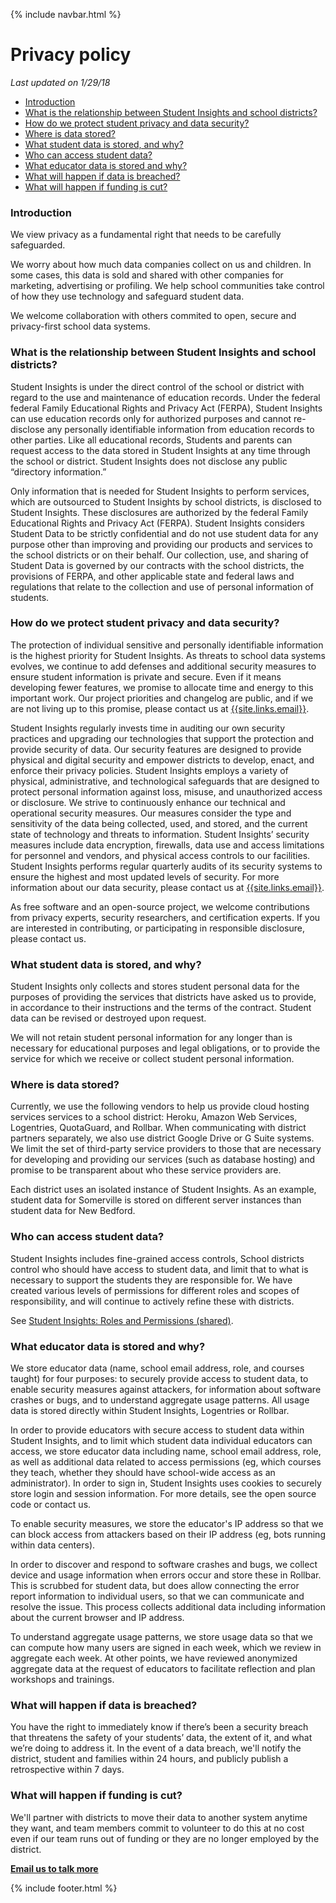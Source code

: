 {% include navbar.html %}

# Privacy policy
*Last updated on 1/29/18*

- [Introduction](#introduction)
- [What is the relationship between Student Insights and school districts?](#what-is-the-relationship-between-student-insights-and-school-districts)
- [How do we protect student privacy and data security?](#how-do-we-protect-student-privacy-and-data-security)
- [Where is data stored?](#where-is-data-stored)
- [What student data is stored, and why?](#what-student-data-is-stored-and-why)
- [Who can access student data?](#who-can-access-student-data)
- [What educator data is stored and why?](#what-educator-data-is-stored-and-why)
- [What will happen if data is breached?](#what-will-happen-if-data-is-breached)
- [What will happen if funding is cut?](#what-will-happen-if-funding-is-cut)

### Introduction
We view privacy as a fundamental right that needs to be carefully safeguarded.

We worry about how much data companies collect on us and children.  In some cases, this data is sold and shared with other companies for marketing, advertising or profiling.  We help school communities take control of how they use technology and safeguard student data.

We welcome collaboration with others commited to open, secure and privacy-first school data systems.


### What is the relationship between Student Insights and school districts?
Student Insights is under the direct control of the school or district with regard to the use and maintenance of education records.  Under the federal federal Family Educational Rights and Privacy Act (FERPA), Student Insights can use education records only for authorized purposes and cannot re-disclose any personally identifiable information from education records to other parties.  Like all educational records, Students and parents can request access to the data stored in Student Insights at any time through the school or district.    Student Insights does not disclose any public “directory information.”

Only information that is needed for Student Insights to perform services, which are outsourced to Student Insights by school districts, is disclosed to Student Insights.  These disclosures are authorized by the federal Family Educational Rights and Privacy Act (FERPA).  Student Insights considers Student Data to be strictly confidential and do not use student data for any purpose other than improving and providing our products and services to the school districts or on their behalf.  Our collection, use, and sharing of Student Data is governed by our contracts with the school districts, the provisions of FERPA, and other applicable state and federal laws and regulations that relate to the collection and use of personal information of students.


### How do we protect student privacy and data security?
The protection of individual sensitive and personally identifiable information is the highest priority for Student Insights.  As threats to school data systems evolves, we continue to add defenses and additional security measures to ensure student information is private and secure.  Even if it means developing fewer features, we promise to allocate time and energy to this important work.  Our project priorities and changelog are public, and if we are not living up to this promise, please contact us at <a href="mailto:{{site.links.email}}">{{site.links.email}}</a>.

Student Insights regularly invests time in auditing our own security practices and upgrading our technologies that support the protection and provide security of data.  Our security features are designed to provide physical and digital security and empower districts to develop, enact, and enforce their privacy policies. Student Insights employs a variety of physical, administrative, and technological safeguards that are designed to protect personal information against loss, misuse, and unauthorized access or disclosure.  We strive to continuously enhance our technical and operational security measures.  Our measures consider the type and sensitivity of the data being collected, used, and stored, and the current state of technology and threats to information.   Student Insights’ security measures include data encryption, firewalls, data use and access limitations for personnel and vendors, and physical access controls to our facilities.  Student Insights performs regular quarterly audits of its security systems to ensure the highest and most updated levels of security.  For more information about our data security, please contact us at <a href="mailto:{{site.links.email}}">{{site.links.email}}</a>.

As free software and an open-source project, we welcome contributions from privacy experts,  security researchers, and certification experts.  If you are interested in contributing, or participating in responsible disclosure, please contact us.


### What student data is stored, and why?
Student Insights only collects and stores student personal data for the purposes of providing the services that districts have asked us to provide, in accordance to their instructions and the terms of the contract.  Student data can be revised or destroyed upon request.

We will not retain student personal information for any longer than is necessary for educational purposes and legal obligations, or to provide the service for which we receive or collect student personal information.


### Where is data stored?
Currently, we use the following vendors to help us provide cloud hosting services services to a school district: Heroku, Amazon Web Services, Logentries, QuotaGuard, and Rollbar.  When communicating with district partners separately, we also use district Google Drive or G Suite systems.  We limit the set of third-party service providers to those that are necessary for developing and providing our services (such as database hosting) and promise to be transparent about who these service providers are.

Each district uses an isolated instance of Student Insights.  As an example, student data for Somerville is stored on different server instances than student data for New Bedford.


### Who can access student data?
Student Insights includes fine-grained access controls, School districts control who should have access to student data, and limit that to what is necessary to support the students they are responsible for.  We have created various levels of permissions for different roles and scopes of responsibility, and will continue to actively refine these with districts.

See <a href="{{site.links.roles_and_permissions}}">Student Insights: Roles and Permissions (shared)</a>.


### What educator data is stored and why?
We store educator data (name, school email address, role, and courses taught) for four purposes: to securely provide access to student data, to enable security measures against attackers, for information about software crashes or bugs, and to understand aggregate usage patterns.  All usage data is stored directly within Student Insights, Logentries or Rollbar.

In order to provide educators with secure access to student data within Student Insights, and to limit which student data individual educators can access, we store educator data including name, school email address, role, as well as additional data related to access permissions (eg, which courses they teach, whether they should have school-wide access as an administrator).  In order to sign in, Student Insights uses cookies to securely store login and session information.  For more details, see the open source code or contact us.

To enable security measures, we store the educator's IP address so that we can block access from attackers based on their IP address (eg, bots running within data centers).

In order to discover and respond to software crashes and bugs, we collect device and usage information when errors occur and store these in Rollbar.  This is scrubbed for student data, but does allow connecting the error report information to individual users, so that we can communicate and resolve the issue.  This process collects additional data including information about the current browser and IP address.

To understand aggregate usage patterns, we store usage data so that we can compute how many users are signed in each week, which we review in aggregate each week.  At other points, we have reviewed anonymized aggregate data at the request of educators to facilitate reflection and plan workshops and trainings.


### What will happen if data is breached?
You have the right to immediately know if there’s been a security breach that threatens the safety of your students’ data, the extent of it, and what we’re doing to address it.  In the event of a data breach, we'll notify the district, student and families within 24 hours, and publicly publish a retrospective within 7 days.


### What will happen if funding is cut?
We'll partner with districts to move their data to another system anytime they want, and team members commit to volunteer to do this at no cost even if our team runs out of funding or they are no longer employed by the district.


<a href="mailto:{{site.links.email}}" class="btn btn-narrow"><b>Email us to talk more</b></a>

{% include footer.html %}
